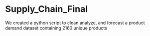 # Supply_Chain_Final
We  created a python script to clean analyze, and forecast a product demand dataset containing 2160 unique products
